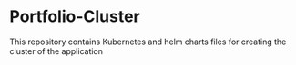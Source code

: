 # Portfolio-Cluster
This repository contains Kubernetes and helm charts files for creating the cluster of the application
